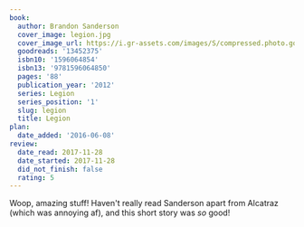 ```yaml
---
book:
  author: Brandon Sanderson
  cover_image: legion.jpg
  cover_image_url: https://i.gr-assets.com/images/S/compressed.photo.goodreads.com/books/1338512017l/13452375._SX98_.jpg
  goodreads: '13452375'
  isbn10: '1596064854'
  isbn13: '9781596064850'
  pages: '88'
  publication_year: '2012'
  series: Legion
  series_position: '1'
  slug: legion
  title: Legion
plan:
  date_added: '2016-06-08'
review:
  date_read: 2017-11-28
  date_started: 2017-11-28
  did_not_finish: false
  rating: 5
---
```


Woop, amazing stuff! Haven't really read Sanderson apart from Alcatraz (which was annoying af), and this short story was *so* good!
